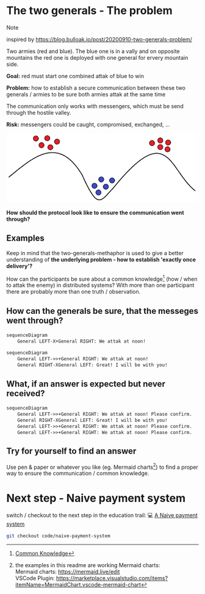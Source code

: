 # The two generals - The problem

> [!NOTE]
> inspired by https://blog.bulloak.io/post/20200910-two-generals-problem/

Two armies (red and blue). The blue one is in a vally and on opposite mountains the red one is deployed with one general for ervery mountain side.

**Goal:** red must start one combined attak of blue to win

**Problem:** how to establish a secure communication between these two generals / armies to be sure both armies attak at the same time

The communication only works with messengers, which must be send through the hostile valley.

**Risk:** messengers could be caught, compromised, exchanged, ...

![the problem](the-two-generals.png)

**How should the protocol look like to ensure the communication went through?**

## Examples

Keep in mind that the two-generals-methaphor is used to give a better understanding of **the underlying problem - how to establish 'exactly once delivery'?**

How can the participants be sure about a common knowledge[^1] (how / when to attak the enemy) in distributed systems? With more than one participant there are probably more than one truth / observation.

## How can the generals be sure, that the messeges went through?

```mermaid
sequenceDiagram
    General LEFT-X+General RIGHT: We attak at noon!
```

```mermaid
sequenceDiagram
    General LEFT->>+General RIGHT: We attak at noon!
    General RIGHT-XGeneral LEFT: Great! I will be with you!
```
## What, if an answer is expected but never received?

```mermaid
sequenceDiagram
    General LEFT->>+General RIGHT: We attak at noon! Please confirm.
    General RIGHT-XGeneral LEFT: Great! I will be with you!
    General LEFT->>+General RIGHT: We attak at noon! Please confirm.
    General LEFT->>+General RIGHT: We attak at noon! Please confirm.
```
## Try for yourself to find an answer

Use pen & paper or whatever you like (eg. Mermaid charts[^2]) to find a proper way to ensure the communication / common knowledge.

# Next step - Naive payment system

switch / checkout to the next step in the education trail: :computer: [A Naive payment system](https://github.com/in-der-kothe/exactly-once-semantics/tree/code/naive-payment-system)

```bash
git checkout code/naive-payment-system
```

[^1]: [Common Knowledge](https://en.wikipedia.org/wiki/Common_knowledge)
[^2]: the examples in this readme are working Mermaid charts: \
Mermaid charts: https://mermaid.live/edit \
VSCode Plugin: https://marketplace.visualstudio.com/items?itemName=MermaidChart.vscode-mermaid-chart
